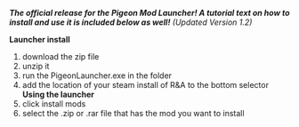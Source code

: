 ***The official release for the Pigeon Mod Launcher! A tutorial text on how to install and use it is included below as well!***
*(Updated Version 1.2)*

**Launcher install**
1. download the zip file
2. unzip it
3. run the PigeonLauncher.exe in the folder
4. add the location of your steam install of R&A to the bottom selector
**Using the launcher**
1. click install mods
2. select the .zip or .rar file that has the mod you want to install
